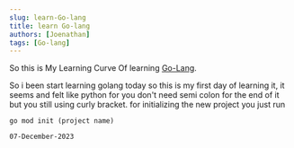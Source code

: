 ```yaml
---
slug: learn-Go-lang
title: learn Go-lang
authors: [Joenathan]
tags: [Go-lang]
---
```

So this is My Learning Curve Of learning [Go-Lang](https://go.dev/).

So i been start learning golang today so this is my first day of learning it, it seems and felt like python for you don't need semi colon for the end of it but you still using curly bracket. for initializing the new project you just run

`go mod init (project name)`

`07-December-2023`